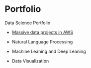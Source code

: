 # Portfolio
Data Science Portfolio

* [Massive data projects in AWS](https://github.com/JJJJJingL/dataEngineering-AWS)

* Natural Language Processing 

* Machine Leaning and Deep Leaning

* Data Visualization
